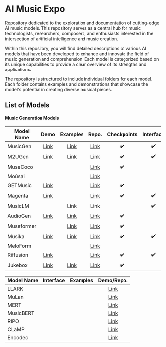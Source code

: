 # AI Music Expo
Repository dedicated to the exploration and documentation of cutting-edge AI music models. This repository serves as a central hub for music technologists, researchers, composers, and enthusiasts interested in the intersection of artificial intelligence and music creation.

Within this repository, you will find detailed descriptions of various AI models that have been developed to enhance and innovate the field of music generation and comprehension. Each model is categorized based on its unique capabilities to provide a clear overview of its strengths and applications.

The repository is structured to include individual folders for each model. Each folder contains examples and demonstrations that showcase the model's potential in creating diverse musical pieces.

## List of Models
#### Music Generation Models


| Model Name      | Demo                                                                                                                | Examples                                                          | Repo.                                                                                 | Checkpoints      | Interface        |
|-----------------|:-------------------------------------------------------------------------------------------------------------------:|:-----------------------------------------------------------------:|:-------------------------------------------------------------------------------------:|:----------------:|:----------------:|
| MusicGen        |[Link](https://huggingface.co/spaces/facebook/MusicGen)                                                              |[Link](https://ai.honu.io/papers/musicgen/)                        |[Link](https://github.com/facebookresearch/audiocraft/blob/main/docs/MUSICGEN.md)      |:heavy_check_mark:|:heavy_check_mark:|
| M2UGen          |[Link](https://huggingface.co/M2UGen)                                                                                |[Link](https://crypto-code.github.io/M2UGen-Demo/)                 |[Link](https://github.com/shansongliu/M2UGen)                                          |:heavy_check_mark:|:heavy_check_mark:|
| MuseCoco        |                                                                                                                     |                                                                   |[Link](https://github.com/microsoft/muzic/blob/main/musecoco/README.md)                |:heavy_check_mark:|                  |
| Moûsai          |                                                                                                                     |                                                                   |[Link](https://github.com/archinetai/audio-diffusion-pytorch?tab=readme-ov-file)       |                  |                  |
| GETMusic        |[Link](https://www.youtube.com/watch?v=M2TEQF5x6bc)                                                                  |                                                                   |[Link](https://github.com/microsoft/muzic/tree/main/getmusic)                          |:heavy_check_mark:|                  |
| Magenta         |[Link](https://magenta.tensorflow.org/demos)                                                                         |                                                                   |[Link](https://magenta.tensorflow.org/)                                                |:heavy_check_mark:|:heavy_check_mark:|
| MusicLM         |                                                                                                                     |[Link](https://google-research.github.io/seanet/musiclm/examples/) |[Link](https://github.com/lucidrains/musiclm-pytorch?tab=readme-ov-file)               |                  |:heavy_check_mark:|
| AudioGen        |[Link](https://github.com/facebookresearch/audiocraft/blob/main/demos/audiogen_demo.ipynb)                           |[Link](https://felixkreuk.github.io/audiogen/)                     |[Link](https://github.com/facebookresearch/audiocraft/blob/main/docs/AUDIOGEN.md)      |:heavy_check_mark:|                  |
| Museformer      |                                                                                                                     |[Link](https://ai-muzic.github.io/museformer/)                     |[Link](https://github.com/microsoft/muzic/tree/main/museformer)                        |:heavy_check_mark:|                  |
| Musika          |[Link](https://colab.research.google.com/drive/1PowSw3doBURwLE-OTCiWkO8HVbS5paRb)                                    |[Link](https://marcoppasini.github.io/musika)                      |[Link](https://github.com/marcoppasini/musika)                                         |:heavy_check_mark:|:heavy_check_mark:|
| MeloForm        |                                                                                                                     |                                                                   |[Link](https://github.com/microsoft/muzic/tree/main/meloform)                          |                  |                  |
| Riffusion       |[Link](https://www.riffusion.com/)                                                                                   |                                                                   |[Link](https://github.com/riffusion/riffusion)                                         |:heavy_check_mark:|:heavy_check_mark:|
| Jukebox         |[Link](https://colab.research.google.com/github/openai/jukebox/blob/master/jukebox/Interacting_with_Jukebox.ipynb)   |[Link](https://openai.com/research/jukebox)                        |[Link](https://github.com/openai/jukebox/)                                             |:heavy_check_mark:|                  |

| Model Name      | Interface        | Examples         | Demo/Repo.     |
|-----------------|:----------------:|:----------------:|:--------------:|
| LLARK           |                  |                  |[Link](https://github.com/spotify-research/llark)       |
| MuLan           |                  |                  |[Link](https://github.com/lucidrains/musiclm-pytorch?tab=readme-ov-file)       |
| MERT            |                  |                  |[Link](https://github.com/yizhilll/mert)       |
| MusicBERT       |                  |                  |[Link](https://github.com/microsoft/muzic/tree/main/musicbert)       |
| RIPO            |                  |                  |[Link](https://github.com/guozixunnicolas/fundamentalmusicembedding)       |
| CLaMP           |                  |                  |[Link](https://github.com/microsoft/muzic/tree/main/clamp)       |
| Encodec         |                  |                  |[Link](https://github.com/facebookresearch/encodec)       |
